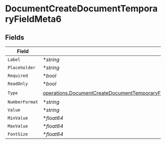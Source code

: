 # DocumentCreateDocumentTemporaryFieldMeta6


## Fields

| Field                                                                                                                                                                                                                            | Type                                                                                                                                                                                                                             | Required                                                                                                                                                                                                                         | Description                                                                                                                                                                                                                      |
| -------------------------------------------------------------------------------------------------------------------------------------------------------------------------------------------------------------------------------- | -------------------------------------------------------------------------------------------------------------------------------------------------------------------------------------------------------------------------------- | -------------------------------------------------------------------------------------------------------------------------------------------------------------------------------------------------------------------------------- | -------------------------------------------------------------------------------------------------------------------------------------------------------------------------------------------------------------------------------- |
| `Label`                                                                                                                                                                                                                          | **string*                                                                                                                                                                                                                        | :heavy_minus_sign:                                                                                                                                                                                                               | N/A                                                                                                                                                                                                                              |
| `Placeholder`                                                                                                                                                                                                                    | **string*                                                                                                                                                                                                                        | :heavy_minus_sign:                                                                                                                                                                                                               | N/A                                                                                                                                                                                                                              |
| `Required`                                                                                                                                                                                                                       | **bool*                                                                                                                                                                                                                          | :heavy_minus_sign:                                                                                                                                                                                                               | N/A                                                                                                                                                                                                                              |
| `ReadOnly`                                                                                                                                                                                                                       | **bool*                                                                                                                                                                                                                          | :heavy_minus_sign:                                                                                                                                                                                                               | N/A                                                                                                                                                                                                                              |
| `Type`                                                                                                                                                                                                                           | [operations.DocumentCreateDocumentTemporaryFieldMetaDocumentsResponse200ApplicationJSONResponseBodyType](../../models/operations/documentcreatedocumenttemporaryfieldmetadocumentsresponse200applicationjsonresponsebodytype.md) | :heavy_check_mark:                                                                                                                                                                                                               | N/A                                                                                                                                                                                                                              |
| `NumberFormat`                                                                                                                                                                                                                   | **string*                                                                                                                                                                                                                        | :heavy_minus_sign:                                                                                                                                                                                                               | N/A                                                                                                                                                                                                                              |
| `Value`                                                                                                                                                                                                                          | **string*                                                                                                                                                                                                                        | :heavy_minus_sign:                                                                                                                                                                                                               | N/A                                                                                                                                                                                                                              |
| `MinValue`                                                                                                                                                                                                                       | **float64*                                                                                                                                                                                                                       | :heavy_minus_sign:                                                                                                                                                                                                               | N/A                                                                                                                                                                                                                              |
| `MaxValue`                                                                                                                                                                                                                       | **float64*                                                                                                                                                                                                                       | :heavy_minus_sign:                                                                                                                                                                                                               | N/A                                                                                                                                                                                                                              |
| `FontSize`                                                                                                                                                                                                                       | **float64*                                                                                                                                                                                                                       | :heavy_minus_sign:                                                                                                                                                                                                               | N/A                                                                                                                                                                                                                              |
